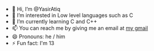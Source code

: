 - 👋 Hi, I’m @YasirAtiq
- 👀 I’m interested in Low level languages such as C
- 🌱 I’m currently learning C and C++
- 📫 You can reach me by giving me an email at [my gmail](yasiratiqmohammed@gmail.com)
- 😄 Pronouns: he / him
- ⚡ Fun fact: I'm 13
